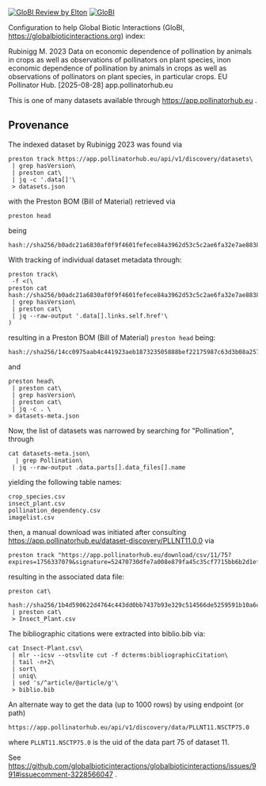 [![GloBI Review by Elton](../../actions/workflows/review.yml/badge.svg)](../../actions/workflows/review.yml) [![GloBI](https://api.globalbioticinteractions.org/interaction.svg?accordingTo=globi:globalbioticinteractions/eupollinationhub&refutes=true&refutes=false)](https://globalbioticinteractions.org/?accordingTo=globi:globalbioticinteractions/eupollinationhub)

Configuration to help Global Biotic Interactions (GloBI, https://globalbioticinteractions.org) index: 

Rubinigg M. 2023 Data on economic dependence of pollination by animals in crops as well as observations of pollinators on plant species, inon economic dependence of pollination by animals in crops as well as observations of pollinators on plant species, in particular crops. EU Pollinator Hub. [2025-08-28] app.pollinatorhub.eu

This is one of many datasets available through https://app.pollinatorhub.eu .

## Provenance

The indexed dataset by Rubinigg 2023 was found via

```
preston track https://app.pollinatorhub.eu/api/v1/discovery/datasets\
 | grep hasVersion\
 | preston cat\
 | jq -c '.data[]'\
 > datasets.json
```

with the Preston BOM (Bill of Material) retrieved via 

```
preston head
```

being 

```
hash://sha256/b0adc21a6830af0f9f4601fefece84a3962d53c5c2ae6fa32e7ae88381dd6349
```

With tracking of individual dataset metadata through:

```
preston track\
 -f <(\
preston cat hash://sha256/b0adc21a6830af0f9f4601fefece84a3962d53c5c2ae6fa32e7ae88381dd6349\
 | grep hasVersion\
 | preston cat\
 | jq --raw-output '.data[].links.self.href'\
)
```

resulting in a Preston BOM (Bill of Material) ```preston head``` being:

```
hash://sha256/14cc0975aab4c441923aeb187323505888bef22175987c63d3b08a25762cd6ca
```

and

```
preston head\
 | preston cat\
 | grep hasVersion\
 | preston cat\
 | jq -c . \
> datasets-meta.json
```

Now, the list of datasets was narrowed by searching for "Pollination", through

```
cat datasets-meta.json\
  | grep Pollination\
 | jq --raw-output .data.parts[].data_files[].name
```

yielding the following table names:

```
crop_species.csv
insect_plant.csv
pollination_dependency.csv
imagelist.csv
```

then, a manual download was initiated after consulting https://app.pollinatorhub.eu/dataset-discovery/PLLNT11.0.0 via

```
preston track "https://app.pollinatorhub.eu/download/csv/11/75?expires=1756337079&signature=52470730dfe7a008e879fa45c35cf7715bb6b2d1efbff2b477b5f973001e52e4"
```

resulting in the associated data file:

```
preston cat\
 hash://sha256/1b4d590622d4764c443dd0bb7437b93e329c514566de5259591b10a6cc54f34e
 | preston cat\
 > Insect_Plant.csv
```

The bibliographic citations were extracted into biblio.bib via:

```
cat Insect-Plant.csv\
 | mlr --icsv --otsvlite cut -f dcterms:bibliographicCitation\
 | tail -n+2\
 | sort\
 | uniq\
 | sed 's/^article/@article/g'\
 > biblio.bib
```

An alternate way to get the data (up to 1000 rows) by using endpoint (or path) 

```
https://app.pollinatorhub.eu/api/v1/discovery/data/PLLNT11.NSCTP75.0
```

where ```PLLNT11.NSCTP75.0``` is the uid of the data part 75 of dataset 11. 


See https://github.com/globalbioticinteractions/globalbioticinteractions/issues/991#issuecomment-3228566047 . 

